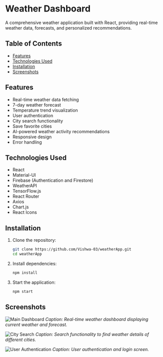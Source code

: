 # Weather Dashboard

A comprehensive weather application built with React, providing real-time weather data, forecasts, and personalized recommendations.

## Table of Contents

- [Features](#features)
- [Technologies Used](#technologies-used)
- [Installation](#installation)
- [Screenshots](#screenshots)

## Features

- Real-time weather data fetching
- 7-day weather forecast
- Temperature trend visualization
- User authentication
- City search functionality
- Save favorite cities
- AI-powered weather activity recommendations
- Responsive design
- Error handling

## Technologies Used

- React
- Material-UI
- Firebase (Authentication and Firestore)
- WeatherAPI
- TensorFlow.js
- React Router
- Axios
- Chart.js
- React Icons

## Installation

1. Clone the repository:

   ```bash
   git clone https://github.com/Vishwa-03/weatherApp.git
   cd weatherApp
2. Install dependencies:
   ```bash
   npm install
3. Start the application:
   ```bash
   npm start

## Screenshots

![Main Dashboard](./screenshots/main-dashboard.png)
*Caption: Real-time weather dashboard displaying current weather and forecast.*

![City Search](./screenshots/city-search.png)
*Caption: Search functionality to find weather details of different cities.*

![User Authentication](![image](https://github.com/Vishwa-03/weatherApp/assets/103726736/52112ace-0a86-4ffa-a6b8-ef9dab177c2a))
*Caption: User authentication and login screen.*



